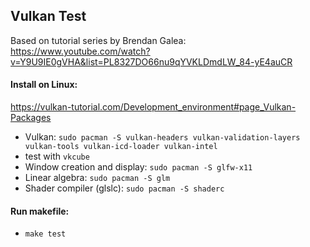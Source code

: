 
## Vulkan Test

Based on tutorial series by Brendan Galea: https://www.youtube.com/watch?v=Y9U9IE0gVHA&list=PL8327DO66nu9qYVKLDmdLW_84-yE4auCR

#### Install on Linux:
https://vulkan-tutorial.com/Development_environment#page_Vulkan-Packages

* Vulkan: `sudo pacman -S vulkan-headers vulkan-validation-layers vulkan-tools vulkan-icd-loader vulkan-intel`
* test with `vkcube`
* Window creation and display: `sudo pacman -S glfw-x11`
* Linear algebra: `sudo pacman -S glm`
* Shader compiler (glslc): `sudo pacman -S shaderc`

#### Run makefile:
* `make test`
